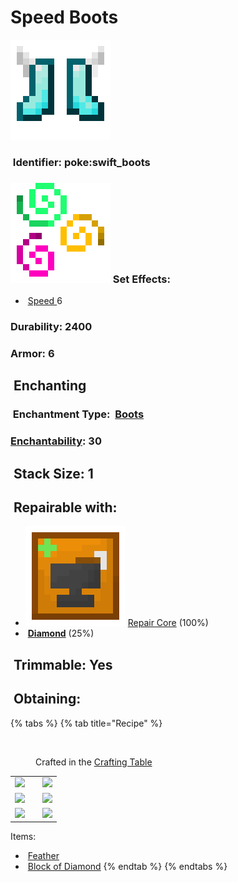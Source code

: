 # Speed Boots

![](https://github.com/ItsMePok/PFE/blob/wikiAssets/wikiMain/swift_boots.png?raw=true)

### <img src="https://minecraft.wiki/images/Name_Tag_JE2_BE2.png?cbdc1" alt="" data-size="line"> Identifier: **poke:swift\_boots**

### <img src="https://github.com/ItsMePok/PFE/blob/wikiAssets/MiscIcons/effect_particles.png?raw=true" alt="" data-size="line"> Set Effects:

* <img src="https://minecraft.wiki/images/Speed_JE3_BE2.png?bbd24" alt="" data-size="line"> [Speed ](https://minecraft.wiki/w/Speed)6

### Durability: **2400**

### Armor: **6**

## <img src="https://minecraft.wiki/images/thumb/Enchanting_Table.gif/150px-Enchanting_Table.gif?904a7" alt="" data-size="line"> Enchanting

### &#x20;    <img src="https://minecraft.wiki/images/Enchanted_Book.gif?b21c4" alt="" data-size="line"> Enchantment Type:  <img src="https://minecraft.wiki/images/Enchanted_Iron_Boots_(item).gif?f8739&#x26;20201118221307" alt="" data-size="line"> [Boots](https://minecraft.wiki/w/Boots#Enchantments)

### &#x20;    [Enchantability](https://minecraft.wiki/w/Enchanting_mechanics#Enchantability): 30

## <img src="https://minecraft.wiki/images/Light_Gray_Bundle_JE1_BE1.png?b552e" alt="" data-size="line"> Stack Size: 1

## <img src="https://minecraft.wiki/images/thumb/Anvil_(N)_BE3.png/150px-Anvil_(N)_BE3.png?30415" alt="" data-size="line"> Repairable with:

* <img src="https://github.com/ItsMePok/PFE/blob/wikiAssets/wikiMain/repair_core.png?raw=true" alt="" data-size="line"> [Repair Core](../items/cores/repair-core.md) (100%)
* <img src="https://minecraft.wiki/images/Diamond_JE3_BE3.png?99d00" alt="" data-size="line"> [**Diamond**](https://minecraft.wiki/w/Diamond) (25%)

## <img src="https://minecraft.wiki/images/thumb/Flow_Armor_Trim_Smithing_Template_JE1_BE1.png/120px-Flow_Armor_Trim_Smithing_Template_JE1_BE1.png?e7467" alt="" data-size="line"> Trimmable: **Yes**

## <img src="https://minecraft.wiki/images/thumb/Crafting_Table_JE4_BE3.png/150px-Crafting_Table_JE4_BE3.png?5767f" alt="" data-size="line"> Obtaining:

{% tabs %}
{% tab title="Recipe" %}
<figure><img src="https://minecraft.wiki/images/thumb/Crafting_Table_JE4_BE3.png/150px-Crafting_Table_JE4_BE3.png?5767f" alt=""><figcaption><p>Crafted in the <a href="https://minecraft.wiki/w/Crafting_Table">Crafting Table</a></p></figcaption></figure>

|                                                                                                                |     |                                                                                                                |
| :------------------------------------------------------------------------------------------------------------: | :-: | :------------------------------------------------------------------------------------------------------------: |
|                          ![](https://minecraft.wiki/images/Feather_JE3_BE2.png?b869b)                          |     |                          ![](https://minecraft.wiki/images/Feather_JE3_BE2.png?b869b)                          |
| ![](https://minecraft.wiki/images/thumb/Block_of_Diamond_JE5_BE3.png/150px-Block_of_Diamond_JE5_BE3.png?542ee) |     | ![](https://minecraft.wiki/images/thumb/Block_of_Diamond_JE5_BE3.png/150px-Block_of_Diamond_JE5_BE3.png?542ee) |
| ![](https://minecraft.wiki/images/thumb/Block_of_Diamond_JE5_BE3.png/150px-Block_of_Diamond_JE5_BE3.png?542ee) |     | ![](https://minecraft.wiki/images/thumb/Block_of_Diamond_JE5_BE3.png/150px-Block_of_Diamond_JE5_BE3.png?542ee) |

Items:

* <img src="https://minecraft.wiki/images/Feather_JE3_BE2.png?b869b" alt="" data-size="line"> [Feather](https://minecraft.wiki/w/Feather)
* <img src="https://minecraft.wiki/images/thumb/Block_of_Diamond_JE5_BE3.png/150px-Block_of_Diamond_JE5_BE3.png?542ee" alt="" data-size="line"> [Block of Diamond](https://minecraft.wiki/w/Block_of_Diamond)
{% endtab %}
{% endtabs %}


